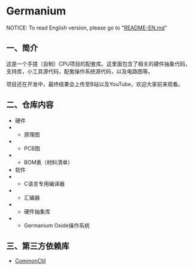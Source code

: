 # Germanium

NOTICE: To read English version, please go to "[README-EN.md](https://github.com/dexnab/Germanium/blob/main/README-EN.md)"

## 一、简介

这是一个手搓（自制）CPU项目的配套库。这里面包含了相关的硬件抽象代码，支持库，小工具源代码，配套操作系统源代码，以及电路图等。

项目还在开发中，最终结果会上传至B站以及YouTube，欢迎大家前来观看。

## 二、仓库内容

* 硬件
* * 原理图
* * PCB图
* * BOM表（材料清单）
* 软件
* * C语言专用编译器
* * 汇编器
* * 硬件抽象库
* * Germanium Oxide操作系统

## 三、第三方依赖库

* [CommonCtil](https://github.com/GogeBlue/CommonCtil)
